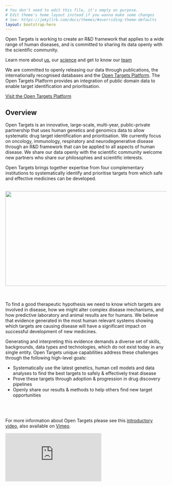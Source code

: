 ```yaml
---
# You don't need to edit this file, it's empty on purpose.
# Edit theme's home layout instead if you wanna make some changes
# See: https://jekyllrb.com/docs/themes/#overriding-theme-defaults
layout: bootstrap-hero
---
```

<!-- <div class="hero">
    <div class="">
        Open Targets is a public-private initiative to transform drug discovery by enabling the systematic identification and prioritisation of targets
    </div>
</div> -->

<!-- Open Targets is a public-private initiative to generate evidence on the validity of therapeutic targets based on genome-scale experiments and analysis. -->Open Targets is working to create an R&D framework that applies to a wide range of human diseases, and is committed to sharing its data openly with the scientific community.

<!-- Learn [more about our projects](overview), learn more about our [projects](projects) and get to know [our team](people). -->

Learn more about [us](overview), our [science](science) and get to know our [team](people)

We are committed to openly releasing our data through publications, the internationally recognised databases and the [Open Targets Platform](https://www.targetvalidation.org). The Open Targets Platform provides an integration of public domain data to enable target identification and prioritisation.

<a class="button-small blue_normal" href="https://www.targetvalidation.org">Visit the Open Targets Platform</a>

## Overview
Open Targets is an innovative, large-scale, multi-year, public-private partnership that uses human genetics and genomics data to allow systematic drug target identification and prioritisation. We currently focus on oncology, immunology, respiratory and neurodegenerative disease through an R&D framework that can be applied to all aspects of human disease. We share our data openly with the scientific community welcome new partners who share our philosophies and scientific interests.


Open Targets brings together expertise from four complementary institutions to systematically identify and prioritise targets from which safe and effective medicines can be developed. 
<br><br>
<p align="center"><img src="{{ site.url }}/assets/images/OpenTargetsPartners.png" height="295" width="650"></p>
<br><br>
To find a good therapeutic hypothesis we need to know which targets are involved in disease, how we might alter complex disease mechanisms, and how predictive laboratory and animal results are for humans.  We believe that evidence generated in the most human relevant systems showing which targets are causing disease will have a significant impact on successful development of new medicines. 

Generating and interpreting this evidence demands a diverse set of skills, backgrounds, data types and technologies, which do not exist today in any single entity. Open Targets unique capabilities address these challenges through the following high-level goals:
* Systematically use the latest genetics, human cell models and data analyses to find the best targets to safely & effectively treat disease
*	Prove these targets through adoption & progression in drug discovery pipelines
*	Openly share our results & methods to help others find new target opportunities 


<br><br>

<p>For more information about Open Targets please see this <a href="https://vimeo.com/186414362">introductory video</a>, also available on <a href="https://vimeo.com">Vimeo</a>.</p> 
<div class='embed-container'><iframe src='https://player.vimeo.com/video/186414362' frameborder='0' webkitAllowFullScreen mozallowfullscreen allowFullScreen></iframe></div>


